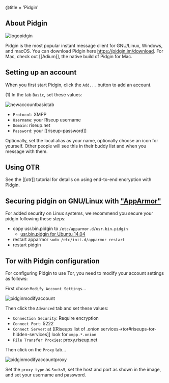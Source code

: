 @title = 'Pidgin'

## About Pidgin

![logopidgin](logo.pidgin.png)

Pidgin is the most popular instant message client for GNU/Linux, Windows, and macOS. You can download Pidgin here https://pidgin.im/download. For Mac, check out [[Adium]], the native build of Pidgin for Mac.

## Setting up an account

When you first start Pidgin, click the `Add...` button to add an account.

(1) In the tab `Basic`, set these values:

![newaccountbasictab](new-account-basic-tab.png)

- `Protocol`: XMPP
- `Username`: your Riseup username
- `Domain`: riseup.net
- `Password`: your [[riseup-password]]

Optionally, set the local alias as your name, optionally choose an icon for yourself. Other people will see this in their buddy list and when you message with them.

## Using OTR

See the [[otr]] tutorial for details on using end-to-end encryption with Pidgin.

## Securing pidgin on GNU/Linux with ["AppArmor"](https://gitlab.com/apparmor/apparmor/wikis/home/)

For added security on Linux systems, we recommend you secure your pidgin following these steps:

- copy usr.bin.pidgin to `/etc/apparmor.d/usr.bin.pidgin`
  * [usr.bin.pidgin for Ubuntu 14.04](https://bazaar.launchpad.net/~apparmor-dev/apparmor-profiles/master/view/head:/ubuntu/14.04/usr.bin.pidgin)
- restart apparmor
`sudo /etc/init.d/apparmor restart`
- restart pidgin

## Tor with Pidgin configuration

For configuring Pidgin to use Tor, you need to modify your account settings as follows:

First chose `Modify Account Settings`...

![pidginmodifyaccount](pidgin-modify-account.png)

Then click the `Advanced` tab and set these values:

- `Connection Security`: Require encryption
- `Connect Port`: 5222
- `Connect Server`: at [[Riseups list of .onion services->tor#riseups-tor-hidden-services]] look for `xmpp.*.onion`
- `File Transfer Proxies`: proxy.riseup.net

Then click on the `Proxy` tab...

![pidginmodifyaccountproxy](pidgin-modify-account-proxy.png)

Set the `proxy type` as `Socks5`, set the host and port as shown in the image, and set your username and password.
